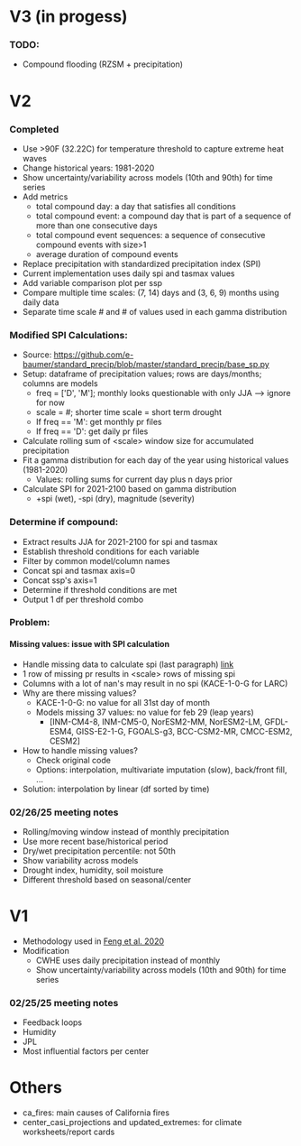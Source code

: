 # V3 (in progess)
### TODO:
- Compound flooding (RZSM + precipitation)

# V2
### Completed
- Use >90F (32.22C) for temperature threshold to capture extreme heat waves
- Change historical years: 1981-2020
- Show uncertainty/variability across models (10th and 90th) for time series
- Add metrics
	- total compound day: a day that satisfies all conditions
	- total compound event: a compound day that is part of a sequence of more than one consecutive days
    - total compound event sequences: a sequence of consecutive compound events with size>1
    - average duration of compound events
- Replace precipitation with standardized precipitation index (SPI)
- Current implementation uses daily spi and tasmax values
- Add variable comparison plot per ssp
- Compare multiple time scales: (7, 14) days and (3, 6, 9) months using daily data
- Separate time scale # and # of values used in each gamma distribution

### Modified SPI Calculations:
- Source: https://github.com/e-baumer/standard_precip/blob/master/standard_precip/base_sp.py
- Setup: dataframe of precipitation values; rows are days/months; columns are models
    - freq = ['D', 'M']; monthly looks questionable with only JJA --> ignore for now
    - scale = #; shorter time scale = short term drought
    - If freq == 'M': get monthly pr files
    - If freq == 'D': get daily pr files
- Calculate rolling sum of \<scale\> window size for accumulated precipitation
- Fit a gamma distribution for each day of the year using historical values (1981-2020)
    - Values: rolling sums for current day plus n days prior
- Calculate SPI for 2021-2100 based on gamma distribution
    - +spi (wet), -spi (dry), magnitude (severity)

### Determine if compound:
- Extract results JJA for 2021-2100 for spi and tasmax
- Establish threshold conditions for each variable
- Filter by common model/column names
- Concat spi and tasmax axis=0
- Concat ssp's axis=1
- Determine if threshold conditions are met
- Output 1 df per threshold combo

### Problem:
#### Missing values: issue with SPI calculation
- Handle missing data to calculate spi (last paragraph) [link](https://www.droughtmanagement.info/literature/WMO_standardized_precipitation_index_user_guide_en_2012.pdf#page=9)
- 1 row of missing pr results in \<scale\> rows of missing spi
- Columns with a lot of nan's may result in no spi (KACE-1-0-G for LARC)
- Why are there missing values?
    - KACE-1-0-G: no value for all 31st day of month
    - Models missing 37 values: no value for feb 29 (leap years)
        - [INM-CM4-8, INM-CM5-0, NorESM2-MM, NorESM2-LM, GFDL-ESM4, GISS-E2-1-G, FGOALS-g3, BCC-CSM2-MR, CMCC-ESM2, CESM2]
- How to handle missing values? 
    - Check original code
    - Options: interpolation, multivariate imputation (slow), back/front fill, ...
- Solution: interpolation by linear (df sorted by time)

### 02/26/25 meeting notes
- Rolling/moving window instead of monthly precipitation
- Use more recent base/historical period
- Dry/wet precipitation percentile: not 50th
- Show variability across models
- Drought index, humidity, soil moisture
- Different threshold based on seasonal/center


# V1
- Methodology used in [Feng et al. 2020](https://www.sciencedirect.com/science/article/pii/S2212094720303121?via%3Dihub#bib17)
- Modification
	- CWHE uses daily precipitation instead of monthly
	- Show uncertainty/variability across models (10th and 90th) for time series
### 02/25/25 meeting notes
- Feedback loops
- Humidity
- JPL
- Most influential factors per center


# Others
- ca_fires: main causes of California fires
- center_casi_projections and updated_extremes: for climate worksheets/report cards
 
